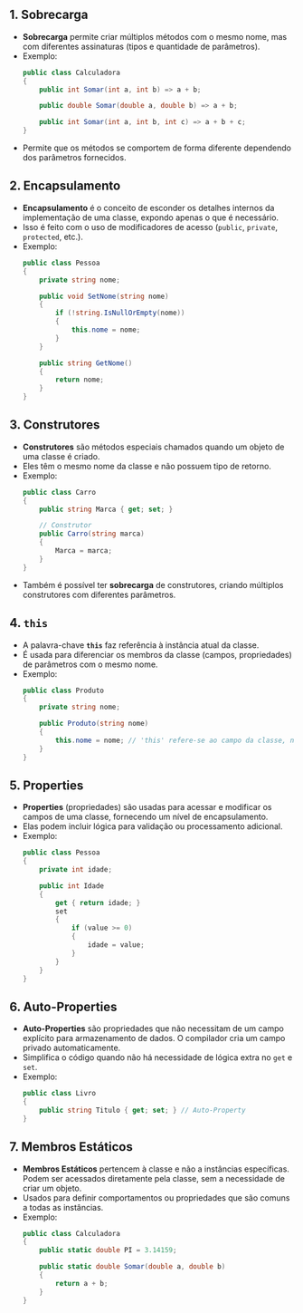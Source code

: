 
## 1. Sobrecarga
- **Sobrecarga** permite criar múltiplos métodos com o mesmo nome, mas com diferentes assinaturas (tipos e quantidade de parâmetros).
- Exemplo:
    ```csharp
    public class Calculadora
    {
        public int Somar(int a, int b) => a + b;

        public double Somar(double a, double b) => a + b;

        public int Somar(int a, int b, int c) => a + b + c;
    }
    ```
- Permite que os métodos se comportem de forma diferente dependendo dos parâmetros fornecidos.

## 2. Encapsulamento
- **Encapsulamento** é o conceito de esconder os detalhes internos da implementação de uma classe, expondo apenas o que é necessário.
- Isso é feito com o uso de modificadores de acesso (`public`, `private`, `protected`, etc.).
- Exemplo:
    ```csharp
    public class Pessoa
    {
        private string nome;

        public void SetNome(string nome)
        {
            if (!string.IsNullOrEmpty(nome))
            {
                this.nome = nome;
            }
        }

        public string GetNome()
        {
            return nome;
        }
    }
    ```

## 3. Construtores
- **Construtores** são métodos especiais chamados quando um objeto de uma classe é criado.
- Eles têm o mesmo nome da classe e não possuem tipo de retorno.
- Exemplo:
    ```csharp
    public class Carro
    {
        public string Marca { get; set; }

        // Construtor
        public Carro(string marca)
        {
            Marca = marca;
        }
    }
    ```
- Também é possível ter **sobrecarga** de construtores, criando múltiplos construtores com diferentes parâmetros.

## 4. `this`
- A palavra-chave **`this`** faz referência à instância atual da classe.
- É usada para diferenciar os membros da classe (campos, propriedades) de parâmetros com o mesmo nome.
- Exemplo:
    ```csharp
    public class Produto
    {
        private string nome;

        public Produto(string nome)
        {
            this.nome = nome; // 'this' refere-se ao campo da classe, não ao parâmetro
        }
    }
    ```

## 5. Properties
- **Properties** (propriedades) são usadas para acessar e modificar os campos de uma classe, fornecendo um nível de encapsulamento.
- Elas podem incluir lógica para validação ou processamento adicional.
- Exemplo:
    ```csharp
    public class Pessoa
    {
        private int idade;

        public int Idade
        {
            get { return idade; }
            set
            {
                if (value >= 0)
                {
                    idade = value;
                }
            }
        }
    }
    ```

## 6. Auto-Properties
- **Auto-Properties** são propriedades que não necessitam de um campo explícito para armazenamento de dados. O compilador cria um campo privado automaticamente.
- Simplifica o código quando não há necessidade de lógica extra no `get` e `set`.
- Exemplo:
    ```csharp
    public class Livro
    {
        public string Titulo { get; set; } // Auto-Property
    }
    ```

## 7. Membros Estáticos
- **Membros Estáticos** pertencem à classe e não a instâncias específicas. Podem ser acessados diretamente pela classe, sem a necessidade de criar um objeto.
- Usados para definir comportamentos ou propriedades que são comuns a todas as instâncias.
- Exemplo:
    ```csharp
    public class Calculadora
    {
        public static double PI = 3.14159;

        public static double Somar(double a, double b)
        {
            return a + b;
        }
    }
    ```

